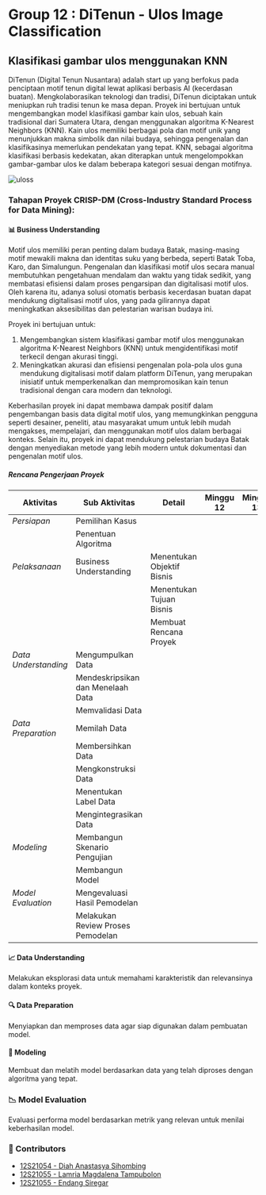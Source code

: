 # Group 12 : DiTenun - Ulos Image Classification
## Klasifikasi gambar ulos menggunakan KNN
DiTenun (Digital Tenun Nusantara) adalah start up yang berfokus pada penciptaan motif tenun digital lewat aplikasi berbasis AI (kecerdasan buatan). Mengkolaborasikan teknologi dan tradisi, DiTenun diciptakan untuk meniupkan ruh tradisi tenun ke masa depan. Proyek ini bertujuan untuk mengembangkan model klasifikasi gambar kain ulos, sebuah kain tradisional dari Sumatera Utara, dengan menggunakan algoritma K-Nearest Neighbors (KNN). Kain ulos memiliki berbagai pola dan motif unik yang menunjukkan makna simbolik dan nilai budaya, sehingga pengenalan dan klasifikasinya memerlukan pendekatan yang tepat. KNN, sebagai algoritma klasifikasi berbasis kedekatan, akan diterapkan untuk mengelompokkan gambar-gambar ulos ke dalam beberapa kategori sesuai dengan motifnya.

![uloss](https://github.com/user-attachments/assets/dad32f32-53d3-4d8b-8684-8056ff139ebb)

### Tahapan Proyek CRISP-DM (Cross-Industry Standard Process for Data Mining):
#### 📊 Business Understanding
Motif ulos memiliki peran penting dalam budaya Batak, masing-masing motif mewakili makna dan identitas suku yang berbeda, seperti Batak Toba, Karo, dan Simalungun. Pengenalan dan klasifikasi motif ulos secara manual membutuhkan pengetahuan mendalam dan waktu yang tidak sedikit, yang membatasi efisiensi dalam proses pengarsipan dan digitalisasi motif ulos. Oleh karena itu, adanya solusi otomatis berbasis kecerdasan buatan dapat mendukung digitalisasi motif ulos, yang pada gilirannya dapat meningkatkan aksesibilitas dan pelestarian warisan budaya ini.

Proyek ini bertujuan untuk:

1. Mengembangkan sistem klasifikasi gambar motif ulos menggunakan algoritma K-Nearest Neighbors (KNN) untuk mengidentifikasi motif terkecil dengan akurasi tinggi.
2. Meningkatkan akurasi dan efisiensi pengenalan pola-pola ulos guna mendukung digitalisasi motif dalam platform DiTenun, yang merupakan inisiatif untuk memperkenalkan dan mempromosikan kain tenun tradisional dengan cara modern dan teknologi.

Keberhasilan proyek ini dapat membawa dampak positif dalam pengembangan basis data digital motif ulos, yang memungkinkan pengguna seperti desainer, peneliti, atau masyarakat umum untuk lebih mudah mengakses, mempelajari, dan menggunakan motif ulos dalam berbagai konteks. Selain itu, proyek ini dapat mendukung pelestarian budaya Batak dengan menyediakan metode yang lebih modern untuk dokumentasi dan pengenalan motif ulos.

##### Rencana Pengerjaan Proyek
| Aktivitas            | Sub Aktivitas            | Detail                                           | Minggu 12               | Minggu 13               | Minggu 14               | Minggu 15               | Minggu 16               |
|----------------------|--------------------------|--------------------------------------------------|-------------------------|-------------------------|-------------------------|-------------------------|-------------------------|
| *Persiapan*        | Pemilihan Kasus          |                                                  |                         |                         |                         |                         |                         |
|                      | Penentuan Algoritma      |                                                  |                         |                         |                         |                         |                         |
| *Pelaksanaan*      | Business Understanding   | Menentukan Objektif Bisnis                       |                         |                         |                         |                         |                         |
|                      |                          | Menentukan Tujuan Bisnis                         |                         |                         |                         |                         |                         |
|                      |                          | Membuat Rencana Proyek                           |                         |                         |                         |                         |                         |
| *Data Understanding*| Mengumpulkan Data       |                                                  |                         |                         |                         |                         |                         |
|                      | Mendeskripsikan dan Menelaah Data |                                         |                         |                         |                         |                         |                         |
|                      | Memvalidasi Data         |                                                  |                         |                         |                         |                         |                         |
| *Data Preparation* | Memilah Data             |                                                  |                         |                         |                         |                         |                         |
|                      | Membersihkan Data        |                                                  |                         |                         |                         |                         |                         |
|                      | Mengkonstruksi Data      |                                                  |                         |                         |                         |                         |                         |
|                      | Menentukan Label Data    |                                                  |                         |                         |                         |                         |                         |
|                      | Mengintegrasikan Data    |                                                  |                         |                         |                         |                         |                         |
| *Modeling*        | Membangun Skenario Pengujian |                                                |                         |                         |                         |                         |                          |
|                      | Membangun Model          |                                                  |                         |                         |                         |                         |                  |
| *Model Evaluation* | Mengevaluasi Hasil Pemodelan |                                              |                         |                         |                         |                         |                       |
|                      | Melakukan Review Proses Pemodelan |                                        |                         |                         |                         |                         |                         

#### 📈 Data Understanding
Melakukan eksplorasi data untuk memahami karakteristik dan relevansinya dalam konteks proyek.

#### 🔍 Data Preparation
Menyiapkan dan memproses data agar siap digunakan dalam pembuatan model.

#### 🤖 Modeling
Membuat dan melatih model berdasarkan data yang telah diproses dengan algoritma yang tepat.

### 📉 Model Evaluation
Evaluasi performa model berdasarkan metrik yang relevan untuk menilai keberhasilan model.

### 👥 Contributors
 - [12S21054 - Diah Anastasya Sihombing](https://github.com/diahanastasya22)
 - [12S21055 - Lamria Magdalena Tampubolon](https://github.com/lamriatamp)
 - [12S21055 - Endang Siregar](https://github.com/endangsiregar)






